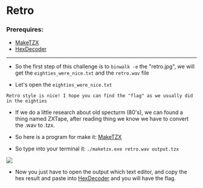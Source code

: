 # Retro

### Prerequires:

- [MakeTZX](http://ramsoft.bbk.org.omegahg.com/maketzx.html)
- [HexDecoder](https://www.convertstring.com/fr/EncodeDecode/HexDecode)

-----------------

- So the first step of this challenge is to ``binwalk -e`` the "retro.jpg", we will get the ``eighties_were_nice.txt`` and the ``retro.wav`` file

- Let's open the ``eighties_were_nice.txt``

```
Retro style is nice! I hope you can find the "flag" as we usually did in the eighties
```

- If we do a little research about old specturm (80's), we can found a thing named ZXTape, after reading thing we know we have to convert the .wav to .tzx.

- So here is a program for make it: [MakeTZX](http://ramsoft.bbk.org.omegahg.com/maketzx.html)

- So type into your terminal it: ``./maketzx.exe retro.wav output.tzx``

<img src="https://cdn.discordapp.com/attachments/858063013905956908/859141699904995338/unknown.png">

- Now you just have to open the output which text editor, and copy the hex result and paste into [HexDecoder](https://www.convertstring.com/fr/EncodeDecode/HexDecode) and you will have the flag.
